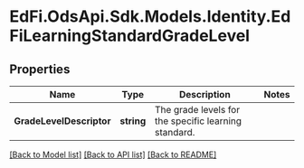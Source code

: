 # EdFi.OdsApi.Sdk.Models.Identity.EdFiLearningStandardGradeLevel
## Properties

Name | Type | Description | Notes
------------ | ------------- | ------------- | -------------
**GradeLevelDescriptor** | **string** | The grade levels for the specific learning standard. | 

[[Back to Model list]](../README.md#documentation-for-models) [[Back to API list]](../README.md#documentation-for-api-endpoints) [[Back to README]](../README.md)

